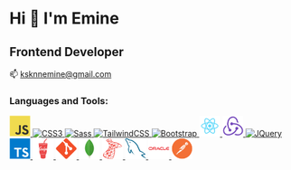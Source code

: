 <h1 >Hi 👋 I'm Emine</h1>
<h2 >Frontend Developer</h2>

📫 [ksknnemine@gmail.com](mailto:ksknnemine@gmail.com)

<p align="left">
</p>

<h3 align="left">Languages and Tools:</h3>
<p align="left"> 
  <a href="https://developer.mozilla.org/en-US/docs/Web/JavaScript" target="_blank" rel="noreferrer" style="margin-right: 10 px;"> 
    <img src="https://raw.githubusercontent.com/devicons/devicon/master/icons/javascript/javascript-original.svg" width="37" height="37" alt="JavaScript" /> 
  </a> 
  <a href="https://developer.mozilla.org/en-US/docs/Glossary/HTML5" target="_blank" rel="noreferrer" style="margin-right: 10 px;>
    <img src="https://raw.githubusercontent.com/danielcranney/readme-generator/main/public/icons/skills/html5-colored.svg" width="37" height="37" alt="HTML5" />
  </a>
  <a href="https://www.w3.org/TR/CSS/#css" target="_blank" rel="noreferrer" style="margin-right: 10 px;">
    <img src="https://raw.githubusercontent.com/danielcranney/readme-generator/main/public/icons/skills/css3-colored.svg" width="37" height="37" alt="CSS3" />
  </a>
  <a href="https://sass-lang.com/" target="_blank" rel="noreferrer" style="margin-right: 10 px;">
    <img src="https://raw.githubusercontent.com/danielcranney/readme-generator/main/public/icons/skills/sass-colored.svg" width="37" height="37" alt="Sass" />
  </a>
  <a href="https://tailwindcss.com/" target="_blank" rel="noreferrer" style="margin-right: 10 px;">
    <img src="https://raw.githubusercontent.com/danielcranney/readme-generator/main/public/icons/skills/tailwindcss-colored.svg" width="37" height="37" alt="TailwindCSS" />
  </a>
  <a href="https://getbootstrap.com/" target="_blank" rel="noreferrer" style="margin-right: 10 px;">
    <img src="https://raw.githubusercontent.com/danielcranney/readme-generator/main/public/icons/skills/bootstrap-colored.svg" width="37" height="37" alt="Bootstrap" />
  </a>
  <a href="https://reactjs.org/" target="_blank" rel="noreferrer" style="margin-right: 10 px;"> 
    <img src="https://raw.githubusercontent.com/github/explore/80688e429a7d4ef2fca1e82350fe8e3517d3494d/topics/react/react.png" width="37" height="37" alt="React" /> 
  </a> 
  <a href="https://redux.js.org" target="_blank" rel="noreferrer" style="margin-right: 10 px;"> 
    <img src="https://raw.githubusercontent.com/github/explore/cb661bc288627f05a5ac4187b00495fd8048c9fa/topics/redux/redux.png" width="37" height="37" alt="Redux" /> 
  </a> 
  <a href="https://jquery.com/" target="_blank" rel="noreferrer" style="margin-right: 10 px;">
    <img src="https://raw.githubusercontent.com/danielcranney/readme-generator/main/public/icons/skills/jquery-colored.svg" width="37" height="37" alt="JQuery" />
  </a>
  <a href="https://www.typescriptlang.org/" target="_blank" rel="noreferrer" style="margin-right: 10 px;"> 
     <img src="https://raw.githubusercontent.com/devicons/devicon/master/icons/typescript/typescript-original.svg" width="37" height="37" alt="TypeScript" /> 
  </a>
  <a href="https://gulpjs.com" target="_blank" rel="noreferrer" style="margin-right: 10 px;"> 
    <img src="https://raw.githubusercontent.com/devicons/devicon/master/icons/gulp/gulp-plain.svg" width="37" height="37" alt="Gulp"/> 
  </a>
  <a href="https://git-scm.com/" target="_blank" rel="noreferrer" style="margin-right: 10 px;"> 
    <img src="https://raw.githubusercontent.com/devicons/devicon/master/icons/git/git-original.svg" width="37" height="37" alt="Git" /> 
  </a>
  <a href="https://www.mongodb.com/" target="_blank" rel="noreferrer" style="margin-right: 10 px;"> 
    <img src="https://raw.githubusercontent.com/devicons/devicon/master/icons/mongodb/mongodb-original.svg" width="37" height="37" alt="Mongodb" /> 
  </a>
  <a href="https://www.microsoft.com/en-us/sql-server" target="_blank" rel="noreferrer" style="margin-right: 10 px;"> 
    <img src="https://raw.githubusercontent.com/devicons/devicon/master/icons/microsoftsqlserver/microsoftsqlserver-plain.svg" width="37" height="37" alt="MsSql" /> 
  </a>
  <a href="https://www.mysql.com/" target="_blank" rel="noreferrer" style="margin-right: 10 px;"> 
    <img src="https://raw.githubusercontent.com/devicons/devicon/master/icons/mysql/mysql-original.svg" width="37" height="37"  alt="MySql"/> 
  </a>
  <a href="https://www.oracle.com/" target="_blank" rel="noreferrer" style="margin-right: 10 px;"> 
    <img src="https://raw.githubusercontent.com/devicons/devicon/master/icons/oracle/oracle-original.svg" width="37" height="37" alt="Oracle"/> 
  </a>
  <a href="https://www.postman.com" target="_blank" rel="noreferrer" style="margin-right: 10 px;"> 
    <img src="https://raw.githubusercontent.com/devicons/devicon/master/icons/postman/postman-original.svg" width="37" height="37"  alt="Postman"/> 
  </a>
</p>





